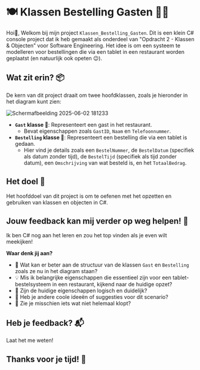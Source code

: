 # 🍽️ Klassen Bestelling Gasten 🧑‍💻

Hoi👋, Welkom bij mijn project `Klassen_Bestelling_Gasten`.
Dit is een klein C# console project dat ik heb gemaakt als onderdeel van "Opdracht 2 - Klassen & Objecten" voor Software Engineering. Het idee is om een systeem te modelleren voor bestellingen die via een tablet in een restaurant worden geplaatst (en natuurlijk ook opeten 😉).

## Wat zit erin? 📦

De kern van dit project draait om twee hoofdklassen, zoals je hieronder in het diagram kunt zien:

![Schermafbeelding 2025-06-02 181233](https://github.com/user-attachments/assets/ed1ae71a-cf19-4ee6-a81f-19a839898c4a)

* **`Gast` klasse 🧍**: Representeert een gast in het restaurant.
    * Bevat eigenschappen zoals `GastID`, `Naam` en `Telefoonnummer`.
* **`Bestelling` klasse 📝**: Representeert een bestelling die via een tablet is gedaan.
    * Hier vind je details zoals een `BestelNummer`, de `BestelDatum` (specifiek als datum zonder tijd), de `BestelTijd` (specifiek als tijd zonder datum), een `Omschrijving` van wat besteld is, en het `TotaalBedrag`.

## Het doel 🎯

Het hoofddoel van dit project is om te oefenen met het opzetten en gebruiken van klassen en objecten in C#.

## Jouw feedback kan mij verder op weg helpen! 🌟

Ik ben C# nog aan het leren en zou het top vinden als je even wilt meekijken!

**Waar denk jij aan?**
* 🤔 Wat kan er beter aan de structuur van de klassen `Gast` en `Bestelling` zoals ze nu in het diagram staan?
* 💡 Mis ik belangrijke eigenschappen die essentieel zijn voor een tablet-bestelsysteem in een restaurant, kijkend naar de huidige opzet?
* 🧐 Zijn de huidige eigenschappen logisch en duidelijk?
* 🚀 Heb je andere coole ideeën of suggesties voor dit scenario?
* 🐛 Zie je misschien iets wat niet helemaal klopt?

## Heb je feedback? 📬

Laat het me weten!

## Thanks voor je tijd! 🙏
